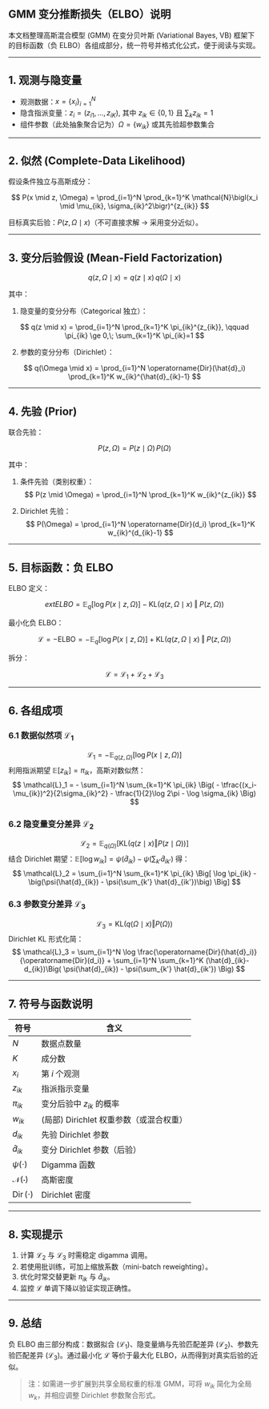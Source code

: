 ## GMM 变分推断损失（ELBO）说明

本文档整理高斯混合模型 (GMM) 在变分贝叶斯 (Variational Bayes, VB) 框架下的目标函数（负 ELBO）各组成部分，统一符号并格式化公式，便于阅读与实现。

---

## 1. 观测与隐变量
* 观测数据：$x = \{x_i\}_{i=1}^N$
* 隐含指派变量：$z_i = (z_{i1}, \dots, z_{iK})$, 其中 $z_{ik} \in \{0,1\}$ 且 $\sum_k z_{ik}=1$
* 组件参数（此处抽象聚合记为）$\Omega = \{ w_{ik} \}$ 或其先验超参数集合

---

## 2. 似然 (Complete-Data Likelihood)
假设条件独立与高斯成分：

$$
P(x \mid z, \Omega) = \prod_{i=1}^N \prod_{k=1}^K \mathcal{N}\bigl(x_i \mid \mu_{ik}, \sigma_{ik}^2\bigr)^{z_{ik}}
$$

目标真实后验：$P(z, \Omega \mid x)$（不可直接求解 → 采用变分近似）。

---

## 3. 变分后验假设 (Mean-Field Factorization)

$$
q(z, \Omega \mid x) = q(z \mid x)\, q(\Omega \mid x)
$$

其中：

1. 隐变量的变分分布（Categorical 独立）：

$$
q(z \mid x) = \prod_{i=1}^N \prod_{k=1}^K \pi_{ik}^{z_{ik}}, \qquad \pi_{ik} \ge 0,\; \sum_{k=1}^K \pi_{ik}=1
$$

2. 参数的变分分布（Dirichlet）：

$$
q(\Omega \mid x) = \prod_{i=1}^N \operatorname{Dir}(\hat{d}_i) \prod_{k=1}^K w_{ik}^{\hat{d}_{ik}-1}
$$

---

## 4. 先验 (Prior)
联合先验：

$$
P(z, \Omega) = P(z \mid \Omega)\, P(\Omega)
$$

其中：

1. 条件先验（类别权重）：
$$
P(z \mid \Omega) = \prod_{i=1}^N \prod_{k=1}^K w_{ik}^{z_{ik}}
$$

2. Dirichlet 先验：
$$
P(\Omega) = \prod_{i=1}^N \operatorname{Dir}(d_i) \prod_{k=1}^K w_{ik}^{d_{ik}-1}
$$

---

## 5. 目标函数：负 ELBO
ELBO 定义：

$$
	ext{ELBO} = \mathbb{E}_{q} [\log P(x \mid z, \Omega)] - \mathrm{KL}\big(q(z,\Omega \mid x)\;\Vert\; P(z,\Omega)\big)
$$

最小化负 ELBO：

$$
\mathcal{L} = -\text{ELBO} = -\mathbb{E}_{q} [\log P(x \mid z, \Omega)] + \mathrm{KL}\big(q(z,\Omega \mid x)\;\Vert\; P(z,\Omega)\big)
$$

拆分：

$$
\mathcal{L} = \mathcal{L}_1 + \mathcal{L}_2 + \mathcal{L}_3
$$

---

## 6. 各组成项

### 6.1 数据似然项 $\mathcal{L}_1$
$$
\mathcal{L}_1 = - \mathbb{E}_{q(z, \Omega)} [ \log P(x \mid z, \Omega) ]
$$
利用指派期望 $\mathbb{E}[z_{ik}] = \pi_{ik}$，高斯对数似然：
$$
\mathcal{L}_1 = - \sum_{i=1}^N \sum_{k=1}^K \pi_{ik} \Big( - \tfrac{(x_i-\mu_{ik})^2}{2\sigma_{ik}^2} - \tfrac{1}{2}\log 2\pi - \log \sigma_{ik} \Big)
$$

### 6.2 隐变量变分差异 $\mathcal{L}_2$
$$
\mathcal{L}_2 = \mathbb{E}_{q(\Omega)} \Big[ \mathrm{KL}\big(q(z \mid x) \Vert P(z \mid \Omega)\big) \Big]
$$
结合 Dirichlet 期望：$\mathbb{E}[\log w_{ik}] = \psi(\hat{d}_{ik}) - \psi\Big(\sum_{k'} \hat{d}_{ik'}\Big)$ 得：
$$
\mathcal{L}_2 = \sum_{i=1}^N \sum_{k=1}^K \pi_{ik} \Big[ \log \pi_{ik} - \big(\psi(\hat{d}_{ik}) - \psi(\sum_{k'} \hat{d}_{ik'})\big) \Big]
$$

### 6.3 参数变分差异 $\mathcal{L}_3$
$$
\mathcal{L}_3 = \mathrm{KL}\big(q(\Omega \mid x) \Vert P(\Omega)\big)
$$
Dirichlet KL 形式化简：
$$
\mathcal{L}_3 = \sum_{i=1}^N \log \frac{\operatorname{Dir}(\hat{d}_i)}{\operatorname{Dir}(d_i)} + \sum_{i=1}^N \sum_{k=1}^K (\hat{d}_{ik}-d_{ik})\Big( \psi(\hat{d}_{ik}) - \psi(\sum_{k'} \hat{d}_{ik'}) \Big)
$$

---

## 7. 符号与函数说明
| 符号 | 含义 |
|------|------|
| $N$ | 数据点数量 |
| $K$ | 成分数 |
| $x_i$ | 第 $i$ 个观测 |
| $z_{ik}$ | 指派指示变量 |
| $\pi_{ik}$ | 变分后验中 $z_{ik}$ 的概率 |
| $w_{ik}$ | (局部) Dirichlet 权重参数（或混合权重） |
| $d_{ik}$ | 先验 Dirichlet 参数 |
| $\hat{d}_{ik}$ | 变分 Dirichlet 参数（后验） |
| $\psi(\cdot)$ | Digamma 函数 |
| $\mathcal{N}(\cdot)$ | 高斯密度 |
| $\operatorname{Dir}(\cdot)$ | Dirichlet 密度 |

---

## 8. 实现提示
1. 计算 $\mathcal{L}_2$ 与 $\mathcal{L}_3$ 时需稳定 digamma 调用。
2. 若使用批训练，可加上缩放系数（mini-batch reweighting）。
3. 优化时常交替更新 $\pi_{ik}$ 与 $\hat{d}_{ik}$。
4. 监控 $\mathcal{L}$ 单调下降以验证实现正确性。

---

## 9. 总结
负 ELBO 由三部分构成：数据拟合 ($\mathcal{L}_1$)、隐变量熵与先验匹配差异 ($\mathcal{L}_2$)、参数先验匹配差异 ($\mathcal{L}_3$)。通过最小化 $\mathcal{L}$ 等价于最大化 ELBO，从而得到对真实后验的近似。

> 注：如需进一步扩展到共享全局权重的标准 GMM，可将 $w_{ik}$ 简化为全局 $w_k$，并相应调整 Dirichlet 参数聚合形式。
